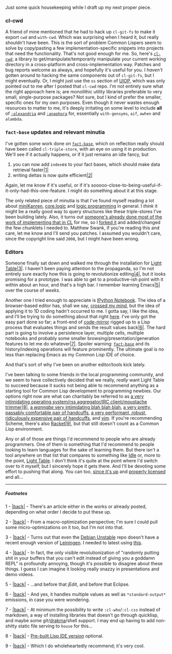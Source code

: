 Just some quick housekeeping while I draft up my next proper piece.

### <a name="clcwd"></a>cl-cwd

A friend of mine mentioned that he had to hack up `cl-git-fs` to make it export `cwd` and `with-cwd`. Which was surprising when I heard it, but really shouldn't have been. This is the sort of problem Common Lispers seem to solve by copy/pasting a few implementation-specific snippets into projects that need the functionality. That's not good enough for me. So, here's [`cl-cwd`](https://github.com/Inaimathi/cl-cwd); a library to get/manipulate/temporarily manipulate your current working directory in a cross-platform and cross-implementation way. Patches and bug reports welcome as always, and hopefully it's useful for you. I *haven't* gotten around to hacking the same components out of `cl-git-fs`, but I might eventually. Or, I might just use the `os` section of [UIOP](http://quickdocs.org/uiop/), which was only pointed out to me after I posted that `cl-cwd` repo. I'm not entirely sure what the right approach here is; are monolithic utility libraries preferable to very small, single-purpose packages? Not sure, but I kind of prefer the smaller, specific ones for my own purposes. Even though it never wastes enough resources to matter to me, it's deeply irritating on some level to include **all** of [`:alexandria`](http://www.cliki.net/Alexandria) and [`:anaphora`](http://www.cliki.net/Anaphora) for, essentially `with-gensyms`, `aif`, `awhen` and `alambda`.

### <a name="factbase-updates-and-relevant-minutia"></a>`fact-base` updates and relevant minutia

I've gotten some work done on [`fact-base`](https://github.com/Inaimathi/fact-base), which on reflection really should have been called `cl-triple-store`, with an eye on using it in production. We'll see if it actually happens, or if it just remains an idle fancy, but


1.   you can now add `index`es to your fact bases, which should make data retrieval faster<a name="note-Thu-Mar-20-195226EDT-2014"></a>[|1|](#foot-Thu-Mar-20-195226EDT-2014)
1.   writing deltas is now quite efficient<a name="note-Thu-Mar-20-195230EDT-2014"></a>[|2|](#foot-Thu-Mar-20-195230EDT-2014)


Again, let me know if it's useful, or if it's sooooo-close-to-being-useful-if-it-only-had-this-one-feature. I might do something about it at this stage.

The only related piece of minutia is that I've found myself reading a lot about [miniKanren](http://minikanren.org/), [core.logic](https://github.com/clojure/core.logic) and [logic programming](https://en.wikipedia.org/wiki/Logic_programming) in general. I *think* it might be a really good way to query structures like these triple-stores I've been building lately. Also, it turns out [someone's already done most of the work of implementing that in CL](http://common-lisp.net/project/cl-kanren-trs/) for me, so I [forked it](https://github.com/Inaimathi/cl-kanren-trs) and added/changed the few chunklets I needed to. Matthew Swank, if you're reading this and care, let me know and I'll send you patches. I assumed you wouldn't care, since the copyright line said `2008`, but I might have been wrong.

### <a name="editors"></a>Editors

Someone finally sat down and walked me through the installation for [Light Table](http://www.lighttable.com/)<a name="note-Thu-Mar-20-195232EDT-2014"></a>[|3|](#foot-Thu-Mar-20-195232EDT-2014). I haven't been paying attention to the propaganda, so I'm not entirely sure exactly how this is going to revolutionize editing<a name="note-Thu-Mar-20-195235EDT-2014"></a>[|4|](#foot-Thu-Mar-20-195235EDT-2014), but it looks promising for a prototype. I was able to get to a productive-ish point with it within about an hour, and that's a high bar. I remember learning Emacs<a name="note-Thu-Mar-20-195237EDT-2014"></a>[|5|](#foot-Thu-Mar-20-195237EDT-2014) over the course of *weeks*.

Another one I tried enough to appreciate is [IPython Notebook](http://ipython.org/notebook.html). The idea of a browser-based editor has, shall we say, [crossed my mind](http://langnostic.blogspot.ca/2014/01/update-and-finer-points-of-quasimodes.html), but the idea of applying it to 1D coding hadn't occurred to me. I gotta say, I like the idea, and I'll be trying to do something about that right [here](https://github.com/Inaimathi/cl-notebook). I've only got the easy part done so far; a front-end of [code-mirror](http://codemirror.net/) rigged up to a Lisp process that evaluates things and sends the result values back<a name="note-Thu-Mar-20-195240EDT-2014"></a>[|6|](#foot-Thu-Mar-20-195240EDT-2014). The hard part is going to involve a persistence layer, multiple cells, multiple notebooks and probably some smaller browsing/presentation/generation features to let me do whatever<a name="note-Thu-Mar-20-195242EDT-2014"></a>[|7|](#foot-Thu-Mar-20-195242EDT-2014). Spoiler warning: [`fact-base`](https://github.com/Inaimathi/fact-base) and its history/indexing operations will feature prominently. The ultimate goal is no less than replacing Emacs as my Common Lisp IDE of choice.

And that's sort of why I've been on another editor/tools kick lately.

I've been talking to some friends in the local programming community, and we seem to have collectively decided that we really, *really* want Light Table to succeed because it sucks not being able to recommend anything as a starting tool for Common Lisp development to programming newbies. Our options right now are what can charitably be referred to as [a very intimidating operating system/rss aggregator/IRC client/moustache trimmer](https://www.gnu.org/software/emacs/)<a name="note-Thu-Mar-20-195245EDT-2014"></a>[|8|](#foot-Thu-Mar-20-195245EDT-2014), [a *wannabe* very intimidating blah blah blah](https://www.eclipse.org/), [a very pretty, passably comfortable pair of handcuffs](http://www.sublimetext.com/), [a very performant, robust, ridiculously expensive pair of handcuffs](http://www.lispworks.com/), and [vim](http://stackoverflow.com/questions/94792/using-vim-for-lisp-development). If you're recommending Scheme, there's also [Racket](http://www.racket-lang.org/)<a name="note-Thu-Mar-20-195247EDT-2014"></a>[|9|](#foot-Thu-Mar-20-195247EDT-2014), but that still doesn't count as a Common Lisp environment.

Any or all of those are things I'd recommend to people who are already programmers. One of them is something that I'd recommend to people looking to learn languages for the sake of learning them. But there isn't a tool anywhere on that list that compares to something like [Idle](http://docs.python.org/2/library/idle.html) or, more to the point, [Light Table](http://www.lighttable.com/). I don't think it's quite at the point where I'd switch over to it myself, but I sincerely hope it gets there. And I'll be devoting some effort to pushing that along. You can too, [since it's up](https://github.com/LightTable/LightTable) and [properly licensed](https://github.com/LightTable/LightTable/blob/master/LICENSE.md#gnu-general-public-license) and all...


* * *
##### Footnotes

1 - <a name="foot-Thu-Mar-20-195226EDT-2014"></a>[|back|](#note-Thu-Mar-20-195226EDT-2014) - There's an article either in the works or already posted, depending on what order I decide to put these up.

2 - <a name="foot-Thu-Mar-20-195230EDT-2014"></a>[|back|](#note-Thu-Mar-20-195230EDT-2014) - From a macro-optimization perspective; I'm sure I could pull some micro-optimizations on it too, but I'm not into that.

3 - <a name="foot-Thu-Mar-20-195232EDT-2014"></a>[|back|](#note-Thu-Mar-20-195232EDT-2014) - Turns out that even the [Debian Unstable](https://packages.debian.org/sid/leiningen) repo doesn't have a recent enough version of [Leiningen](https://github.com/technomancy/leiningen). I needed to latest using [this](https://raw.github.com/technomancy/leiningen/stable/bin/lein).

4 - <a name="foot-Thu-Mar-20-195235EDT-2014"></a>[|back|](#note-Thu-Mar-20-195235EDT-2014) - In fact, the only visible revolutionization of "randomly putting shit in your buffers that you can't edit instead of giving you a goddamn REPL" is profoundly annoying, though it's possible to disagree about these things. I guess I can imagine it looking really snazzy in presentations and demo videos.

5 - <a name="foot-Thu-Mar-20-195237EDT-2014"></a>[|back|](#note-Thu-Mar-20-195237EDT-2014) - ...and before that jEdit, and before that Eclipse.

6 - <a name="foot-Thu-Mar-20-195240EDT-2014"></a>[|back|](#note-Thu-Mar-20-195240EDT-2014) - And yes, it handles multiple values as well as `*standard-output*` emissions, in case you were wondering.

7 - <a name="foot-Thu-Mar-20-195242EDT-2014"></a>[|back|](#note-Thu-Mar-20-195242EDT-2014) - At minimum the possibility to write `:cl-who`/`:cl-css` instead of markdown, a way of installing libraries that doesn't go through quicklisp, and maybe some git/[drakma](https://github.com/edicl/drakma)/shell support. I may end up having to add non-shitty static file serving to `house` for this...

8 - <a name="foot-Thu-Mar-20-195245EDT-2014"></a>[|back|](#note-Thu-Mar-20-195245EDT-2014) - [Pre-built Lisp IDE version](http://common-lisp.net/project/lispbox/) optional.

9 - <a name="foot-Thu-Mar-20-195247EDT-2014"></a>[|back|](#note-Thu-Mar-20-195247EDT-2014) - Which I do wholeheartedly recommend; it's very cool.
